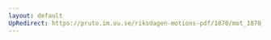 ```yaml
---
layout: default
UpRedirect: https://pruto.im.uu.se/riksdagen-motions-pdf/1870/mot_1870__fk__13/mot_1870__fk__13-001.pdf
---
```

